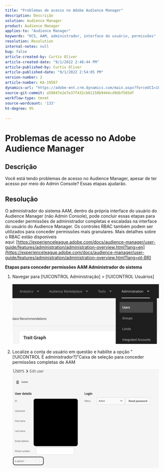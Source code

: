 ```yaml
---
title: "Problemas de acesso no Adobe Audience Manager"
description: Descrição
solution: Audience Manager
product: Audience Manager
applies-to: "Audience Manager"
keywords: "KCS, AAM, administrador, interface do usuário, permissões"
resolution: Resolution
internal-notes: null
bug: false
article-created-by: Curtis Oliver
article-created-date: "9/1/2022 2:48:44 PM"
article-published-by: Curtis Oliver
article-published-date: "9/1/2022 2:54:05 PM"
version-number: 2
article-number: KA-19587
dynamics-url: "https://adobe-ent.crm.dynamics.com/main.aspx?forceUCI=1&pagetype=entityrecord&etn=knowledgearticle&id=a2da922a-052a-ed11-9db1-0022480868ff"
source-git-commit: a59847e2e7e37f432cb01150b9444cd9dbf585df
workflow-type: tm+mt
source-wordcount: '133'
ht-degree: 9%

---
```


# Problemas de acesso no Adobe Audience Manager

## Descrição

Você está tendo problemas de acesso no Audience Manager, apesar de ter acesso por meio do Admin Console? Essas etapas ajudarão.

## Resolução

O administrador do sistema AAM, dentro da própria interface do usuário do Audience Manager (não Admin Console), pode concluir essas etapas para conceder permissões de administrador completas e escaladas na interface do usuário do Audience Manager. Os controles RBAC também podem ser utilizados para conceder permissões mais granulares. Mais detalhes sobre o RBAC estão disponíveis aqui: [https://experienceleague.adobe.com/docs/audience-manager/user-guide/features/administration/administration-overview.html?lang=en](https://experienceleague.adobe.com/docs/audience-manager/user-guide/features/administration/administration-overview.html?lang=pt-BR)

<b>Etapas para conceder permissões AAM Administrador do sistema</b>

1. Navegar para [!UICONTROL Administração] > [!UICONTROL Usuários]

   ![](assets/0c4ffacf-e9d5-ec11-a7b5-000d3a37750e.png)

1. Localize a conta de usuário em questão e habilite a opção &quot;[!UICONTROL É administrador?]&quot;Caixa de seleção para conceder permissões completas de AAM

   ![](assets/07c16ce8-e9d5-ec11-a7b5-000d3a37750e.png)
